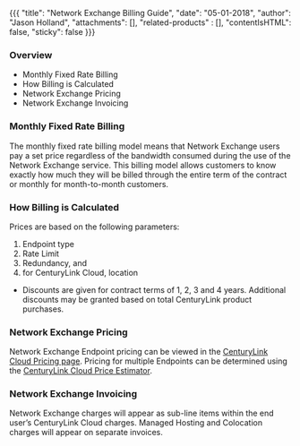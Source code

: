 {{{
  "title": "Network Exchange Billing Guide",
  "date": "05-01-2018",
  "author": "Jason Holland",
  "attachments": [],
  "related-products" : [],
  "contentIsHTML": false,
  "sticky": false
}}}

### Overview

* Monthly Fixed Rate Billing
* How Billing is Calculated
* Network Exchange Pricing
* Network Exchange Invoicing

### Monthly Fixed Rate Billing

The monthly fixed rate billing model means that Network Exchange users pay a set price regardless of the bandwidth consumed during the use of the Network Exchange service. This billing model allows customers to know exactly how much they will be billed through the entire term of the contract or monthly for month-to-month customers.

### How Billing is Calculated

Prices are based on the following parameters:
1) Endpoint type
2) Rate Limit
3) Redundancy, and
4) for CenturyLink Cloud, location

* Discounts are given for contract terms of 1, 2, 3 and 4 years. Additional discounts may be granted based on total CenturyLink product purchases. 

### Network Exchange Pricing

Network Exchange Endpoint pricing can be viewed in the [CenturyLink Cloud Pricing page](https://www.ctl.io/pricing). Pricing for multiple Endpoints can be determined using the [CenturyLink Cloud Price Estimator](https://www.ctl.io/estimator/).

### Network Exchange Invoicing

Network Exchange charges will appear as sub-line items within the end user’s CenturyLink Cloud charges. Managed Hosting and Colocation charges will appear on separate invoices.
